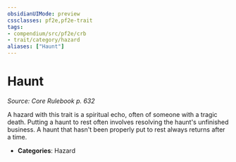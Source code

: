 ```yaml
---
obsidianUIMode: preview
cssclasses: pf2e,pf2e-trait
tags:
- compendium/src/pf2e/crb
- trait/category/hazard
aliases: ["Haunt"]
---
```

# Haunt  
*Source: Core Rulebook p. 632*  

A hazard with this trait is a spiritual echo, often of someone with a tragic death. Putting a haunt to rest often involves resolving the haunt's unfinished business. A haunt that hasn't been properly put to rest always returns after a time.

- **Categories**: Hazard